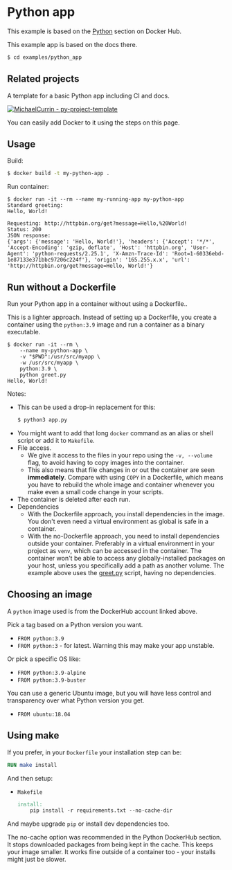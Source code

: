 # Python app

This example is based on the [Python](https://hub.docker.com/_/python) section on Docker Hub.

This example app is based on the docs there.

```sh
$ cd examples/python_app
```


## Related projects

A template for a basic Python app including CI and docs.

[![MichaelCurrin - py-project-template](https://img.shields.io/static/v1?label=MichaelCurrin&message=py-project-template&color=blue&logo=github)](https://github.com/MichaelCurrin/py-project-template)

You can easily add Docker to it using the steps on this page.


## Usage

Build:

```sh
$ docker build -t my-python-app .
```

Run container:

```console
$ docker run -it --rm --name my-running-app my-python-app
Standard greeting:
Hello, World!

Requesting: http://httpbin.org/get?message=Hello,%20World!
Status: 200
JSON response:
{'args': {'message': 'Hello, World!'}, 'headers': {'Accept': '*/*', 'Accept-Encoding': 'gzip, deflate', 'Host': 'httpbin.org', 'User-Agent': 'python-requests/2.25.1', 'X-Amzn-Trace-Id': 'Root=1-60336ebd-1e87133e371bbc97206c224f'}, 'origin': '165.255.x.x', 'url': 'http://httpbin.org/get?message=Hello, World!'}
```


## Run without a Dockerfile

Run your Python app in a container without using a Dockerfile..

This is a lighter approach. Instead of setting up a Dockerfile, you create a container using the `python:3.9` image and run a container as a binary executable.

```console
$ docker run -it --rm \
    --name my-python-app \
    -v "$PWD":/usr/src/myapp \
    -w /usr/src/myapp \
    python:3.9 \
    python greet.py
Hello, World!
```

Notes:

- This can be used a drop-in replacement for this:
    ```sh
    $ python3 app.py
    ```
- You might want to add that long `docker` command as an alias or shell script or add it to `Makefile`.
- File access.
    - We give it access to the files in your repo using the `-v, --volume` flag, to avoid having to copy images into the container.
    - This also means that file changes in or out the container are seen **immediately**. Compare with using `COPY` in a Dockerfile, which means you have to rebuild the whole image and container whenever you make even a small code change in your scripts.
- The container is deleted after each run.
- Dependencies
    - With the Dockerfile approach, you install dependencies in the image. You don't even need a virtual environment as global is safe in a container.
    - With the no-Dockerfile approach, you need to install dependencies outside your container. Preferably in a virtual environment in your project as `venv`, which can be accessed in the container. The container won't be able to access any globally-installed packages on your host, unless you specifically add a path as another volume. The example above uses the [greet.py](greet.py) script, having no dependencies.


## Choosing an image

A `python` image used is from the DockerHub account linked above.

Pick a tag based on a Python version you want.

- `FROM python:3.9`
- `FROM python:3` - for latest. Warning this may make your app unstable.

Or pick a specific OS like:

- `FROM python:3.9-alpine`
- `FROM python:3.9-buster`

You can use a generic Ubuntu image, but you will have less control and transparency over what Python version you get.

- `FROM ubuntu:18.04`


## Using make

If you prefer, in your `Dockerfile` your installation step can be:

```Dockerfile
RUN make install
```

And then setup:

- `Makefile`
    ```Makefile
    install:
        pip install -r requirements.txt --no-cache-dir 
    ```

And maybe upgrade `pip` or install dev dependencies too.

The no-cache option was recommended in the Python DockerHub section. It stops downloaded packages from being kept in the cache. This keeps your image smaller. It works fine outside of a container too - your installs might just be slower.
